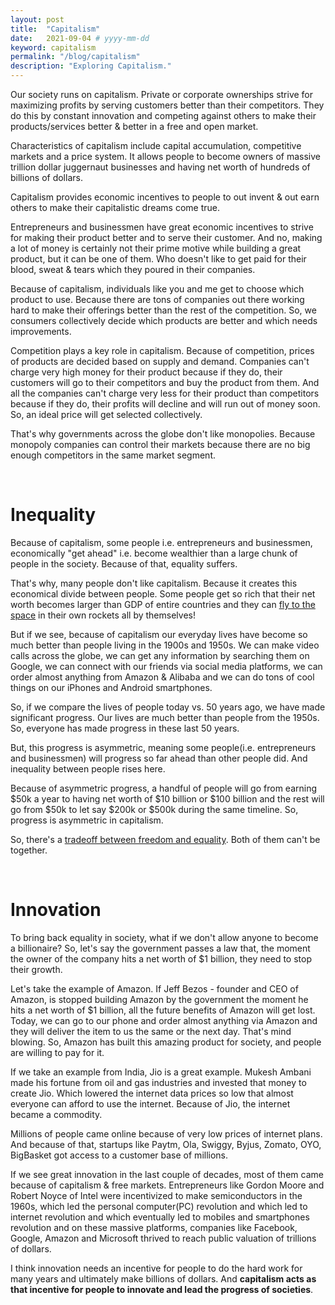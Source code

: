 ```yaml
---
layout: post
title:  "Capitalism"
date:   2021-09-04 # yyyy-mm-dd
keyword: capitalism
permalink: "/blog/capitalism"
description: "Exploring Capitalism."
---
```


Our society runs on capitalism. Private or corporate ownerships strive for maximizing profits by serving customers better than their competitors.
They do this by constant innovation and competing against others to make their products/services better & better in a free and open market.

Characteristics of capitalism include capital accumulation, competitive markets and a price system.
It allows people to become owners of massive trillion dollar juggernaut businesses and having net worth of hundreds of billions of dollars.  

Capitalism provides economic incentives to people to out invent & out earn others to make their capitalistic dreams come true.

Entrepreneurs and businessmen have great economic incentives to strive for making their product better and to serve their customer. And no, making a lot of money is certainly not their prime motive while building a great product, but it can be one of them. Who doesn't like to get paid for their blood, sweat & tears which they poured in their companies.  

Because of capitalism, individuals like you and me get to choose which product to use. Because there are tons of companies out there working hard to make their offerings better than the rest of the competition. So, we consumers collectively decide which products are better and which needs improvements.

Competition plays a key role in capitalism. Because of competition, prices of products are decided based on supply and demand. Companies can't charge very high money for their product because if they do, their customers will go to their competitors and buy the product from them. And all the companies can't charge very less for their product than competitors because if they do, their profits will decline and will run out of money soon. So, an ideal price will get selected collectively.

That's why governments across the globe don't like monopolies. Because monopoly companies can control their markets because there are no big enough competitors in the same market segment.

<br/>

# Inequality

Because of capitalism, some people i.e. entrepreneurs and businessmen, economically "get ahead" i.e. become wealthier than a large chunk of people in the society. Because of that, equality suffers. 

That's why, many people don't like capitalism. Because it creates this economical divide between people. Some people get so rich that their net worth becomes larger than GDP of entire countries and they can <a href="https://www.bbc.com/news/science-environment-57849364" target="_blank">fly to the space</a> in their own rockets all by themselves!

But if we see, because of capitalism our everyday lives have become so much better than people living in the 1900s and 1950s. We can make video calls across the globe, we can get any information by searching them on Google, we can connect with our friends via social media platforms, we can order almost anything from Amazon & Alibaba and we can do tons of cool things on our iPhones and Android smartphones.

So, if we compare the lives of people today vs. 50 years ago, we have made significant progress. Our lives are much better than people from the 1950s. So, everyone has made progress in these last 50 years.

But, this progress is asymmetric, meaning some people(i.e. entrepreneurs and businessmen) will progress so far ahead than other people did. And inequality between people rises here.

Because of asymmetric progress, a handful of people will go from earning $50k a year to having net worth of $10 billion or $100 billion and the rest will go from $50k to let say $200k or $500k during the same timeline. So, progress is asymmetric in capitalism.

So, there's a [tradeoff between freedom and equality](https://prashantkikani.com/blog/freedom-vs-equality). Both of them can't be together.

<br/>

# Innovation

To bring back equality in society, what if we don't allow anyone to become a billionaire? So, let's say the government passes a law that, the moment the owner of the company hits a net worth of $1 billion, they need to stop their growth.

Let's take the example of Amazon. If Jeff Bezos - founder and CEO of Amazon, is stopped building Amazon by the government the moment he hits a net worth of $1 billion, all the future benefits of Amazon will get lost. Today, we can go to our phone and order almost anything via Amazon and they will deliver the item to us the same or the next day. That's mind blowing. So, Amazon has built this amazing product for society, and people are willing to pay for it.

If we take an example from India, Jio is a great example. Mukesh Ambani made his fortune from oil and gas industries and invested that money to create Jio. Which lowered the internet data prices so low that almost everyone can afford to use the internet. Because of Jio, the internet became a commodity.

Millions of people came online because of very low prices of internet plans. And because of that, startups like Paytm, Ola, Swiggy, Byjus, Zomato, OYO, BigBasket got access to a customer base of millions.

If we see great innovation in the last couple of decades, most of them came because of capitalism & free markets. Entrepreneurs like Gordon Moore and Robert Noyce of Intel were incentivized to make semiconductors in the 1960s, which led the personal computer(PC) revolution and which led to internet revolution and which eventually led to mobiles and smartphones revolution and on these massive platforms, companies like Facebook, Google, Amazon and Microsoft thrived to reach public valuation of trillions of dollars. 

I think innovation needs an incentive for people to do the hard work for many years and ultimately make billions of dollars. And <b>capitalism acts as that incentive for people to innovate and lead the progress of societies</b>.





